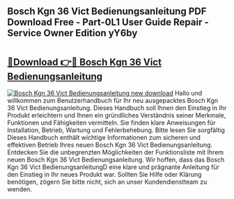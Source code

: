 ## Bosch Kgn 36 Vict Bedienungsanleitung PDF Download Free - Part-0L1 User Guide Repair - Service Owner Edition yY6by

# <h2><a href="http://df52wxy.blite.top/?on=Bosch+Kgn+36+Vict+Bedienungsanleitung">🔗Download 👉🔴 Bosch Kgn 36 Vict Bedienungsanleitung</a></h2>

[![Bosch Kgn 36 Vict Bedienungsanleitung new download](https://i.imgur.com/lujVjoI.png)](http://df52wxy.blite.top/?on=Bosch+Kgn+36+Vict+Bedienungsanleitung)
Hallo und willkommen zum Benutzerhandbuch für Ihr neu ausgepacktes Bosch Kgn 36 Vict Bedienungsanleitung. Dieses Handbuch soll Ihnen den Einstieg in Ihr Produkt erleichtern und Ihnen ein gründliches Verständnis seiner Merkmale, Funktionen und Fähigkeiten vermitteln. Sie finden klare Anweisungen für Installation, Betrieb, Wartung und Fehlerbehebung. Bitte lesen Sie sorgfältig Dieses Handbuch enthält wichtige Informationen zum sicheren und effektiven Betrieb Ihres neuen Bosch Kgn 36 Vict Bedienungsanleitung. Entdecken Sie die unbegrenzten Möglichkeiten der Funktionsliste mit Ihrem neuen Bosch Kgn 36 Vict Bedienungsanleitung. Wir hoffen, dass das Bosch Kgn 36 Vict BedienungsanleitungD eine klare und prägnante Anleitung für den Einstieg in Ihr neues Produkt war. Sollten Sie Hilfe oder Klärung benötigen, zögern Sie bitte nicht, sich an unser Kundendienstteam zu wenden.
